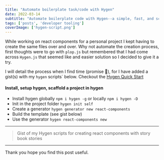 ```yaml
---
title: "Automate boilerplate task/code with Hygen"
date: 2022-03-14
subtitle: "Automate boilerplate code with Hygen--a simple, fast, and scalable code generator that lives in your project."
tags: ['posts', 'developer tooling']
coverImage: ['hygen-script.png']
---
```

While working on react components for a personal project I kept having to create the same files over and over. Why not automate the creation process, first thoughts were to go with `plop.js` but remembered that I had come across `Hygen.js` that seemed like and easier solution so I decided to give it a try.

I will detail the process when I find time (promise 🙂), for I have added a gist(s) with my `hygen` scripts` below. Checkout the <a href="https://www.hygen.io/docs/quick-start" target="_blank" rel="nofollow noopener">Hygen Quick Start</a>

#### Install, setup hygen, scaffold a project in hygen

- Install hygen globally `npm i hygen -g` or locally `npm i hygen -D`
- Init in the project folder `hygen init self`
- Create a generator `hygen generator new react-components`
- Build the template (see gist below)
- Use the generator `hygen react-components new`

---

> Gist of my Hygen scripts for creating react components with story book stories

---

<script src="https://gist.github.com/shawn-sandy/031f2e3beae8c1e7c342a7c7e114425b.js"></script>

Thank you hope you find this post useful.
